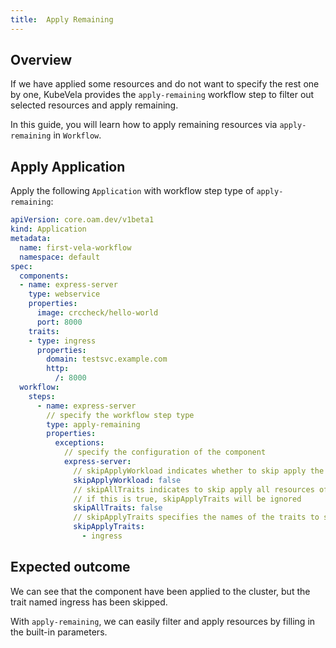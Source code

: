 ```yaml
---
title:  Apply Remaining
---
```


## Overview

If we have applied some resources and do not want to specify the rest one by one, KubeVela provides the `apply-remaining` workflow step to filter out selected resources and apply remaining.

In this guide, you will learn how to apply remaining resources via `apply-remaining` in `Workflow`.

## Apply Application

Apply the following `Application` with workflow step type of `apply-remaining`:

```yaml
apiVersion: core.oam.dev/v1beta1
kind: Application
metadata:
  name: first-vela-workflow
  namespace: default
spec:
  components:
  - name: express-server
    type: webservice
    properties:
      image: crccheck/hello-world
      port: 8000
    traits:
    - type: ingress
      properties:
        domain: testsvc.example.com
        http:
          /: 8000
  workflow:
    steps:
      - name: express-server
        // specify the workflow step type
        type: apply-remaining
        properties:
          exceptions:
            // specify the configuration of the component
            express-server:
              // skipApplyWorkload indicates whether to skip apply the workload resource
              skipApplyWorkload: false
              // skipAllTraits indicates to skip apply all resources of the traits
              // if this is true, skipApplyTraits will be ignored
              skipAllTraits: false
              // skipApplyTraits specifies the names of the traits to skip apply
              skipApplyTraits:
                - ingress
```

## Expected outcome

We can see that the component have been applied to the cluster, but the trait named ingress has been skipped.

With `apply-remaining`, we can easily filter and apply resources by filling in the built-in parameters.
